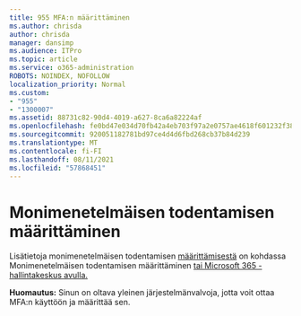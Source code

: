 ```yaml
---
title: 955 MFA:n määrittäminen
ms.author: chrisda
author: chrisda
manager: dansimp
ms.audience: ITPro
ms.topic: article
ms.service: o365-administration
ROBOTS: NOINDEX, NOFOLLOW
localization_priority: Normal
ms.custom:
- "955"
- "1300007"
ms.assetid: 88731c82-90d4-4019-a627-8ca6a82224af
ms.openlocfilehash: fe0bd47e034d70fb42a4eb703f97a2e0757ae4618f601232f385346954389f86
ms.sourcegitcommit: 920051182781bd97ce4d4d6fbd268cb37b84d239
ms.translationtype: MT
ms.contentlocale: fi-FI
ms.lasthandoff: 08/11/2021
ms.locfileid: "57868451"
---
```

# <a name="configure-multifactor-authentication"></a>Monimenetelmäisen todentamisen määrittäminen

Lisätietoja monimenetelmäisen todentamisen [määrittämisestä](https://docs.microsoft.com/microsoft-365/admin/security-and-compliance/set-up-multi-factor-authentication) on kohdassa Monimenetelmäisen todentamisen määrittäminen [tai Microsoft 365 -hallintakeskus avulla.](https://admin.microsoft.com/AdminPortal/Home?ref=/modernonboarding/mfasetupguide)

**Huomautus:** Sinun on oltava yleinen järjestelmänvalvoja, jotta voit ottaa MFA:n käyttöön ja määrittää sen.
